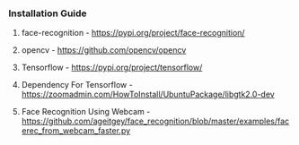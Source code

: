### Installation Guide

1. face-recognition - https://pypi.org/project/face-recognition/

2. opencv - https://github.com/opencv/opencv

3. Tensorflow - https://pypi.org/project/tensorflow/

4. Dependency For Tensorflow - https://zoomadmin.com/HowToInstall/UbuntuPackage/libgtk2.0-dev

5. Face Recognition Using Webcam - https://github.com/ageitgey/face_recognition/blob/master/examples/facerec_from_webcam_faster.py

